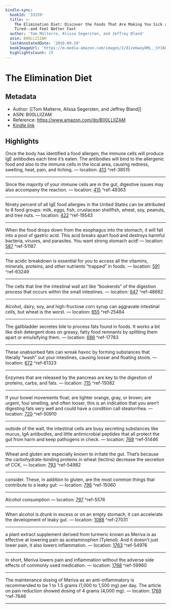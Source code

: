 ```yaml
---
kindle-sync:
  bookId: '33159'
  title: >-
    The Elimination Diet: Discover the Foods That Are Making You Sick and
    Tired--and Feel Better Fast
  author: 'Tom Malterre, Alissa Segersten, and Jeffrey Bland'
  asin: B00LLIIZAM
  lastAnnotatedDate: '2016-09-19'
  bookImageUrl: 'https://m.media-amazon.com/images/I/81zeUwoyOML._SY160.jpg'
  highlightsCount: 19
---
```

# The Elimination Diet
## Metadata
* Author: [[Tom Malterre, Alissa Segersten, and Jeffrey Bland]]
* ASIN: B00LLIIZAM
* Reference: https://www.amazon.com/dp/B00LLIIZAM
* [Kindle link](kindle://book?action=open&asin=B00LLIIZAM)

## Highlights
Once the body has identified a food allergen, the immune cells will produce IgE antibodies each time it’s eaten. The antibodies will bind to the allergenic food and also to the immune cells in the local area, causing redness, swelling, heat, pain, and itching. — location: [413](kindle://book?action=open&asin=B00LLIIZAM&location=413) ^ref-38515

---
Since the majority of your immune cells are in the gut, digestive issues may also accompany the reaction. — location: [415](kindle://book?action=open&asin=B00LLIIZAM&location=415) ^ref-48363

---
Ninety percent of all IgE food allergies in the United States can be attributed to 8 food groups: milk, eggs, fish, crustacean shellfish, wheat, soy, peanuts, and tree nuts. — location: [422](kindle://book?action=open&asin=B00LLIIZAM&location=422) ^ref-19543

---
When the food drops down from the esophagus into the stomach, it will fall into a pool of gastric acid. This acid breaks apart food and destroys harmful bacteria, viruses, and parasites. You want strong stomach acid! — location: [587](kindle://book?action=open&asin=B00LLIIZAM&location=587) ^ref-51187

---
The acidic breakdown is essential for you to access all the vitamins, minerals, proteins, and other nutrients “trapped” in foods. — location: [591](kindle://book?action=open&asin=B00LLIIZAM&location=591) ^ref-63249

---
The cells that line the intestinal wall act like “bookends” of the digestion process that occurs within the small intestines. — location: [647](kindle://book?action=open&asin=B00LLIIZAM&location=647) ^ref-48662

---
Alcohol, dairy, soy, and high-fructose corn syrup can aggravate intestinal cells, but wheat is the worst. — location: [655](kindle://book?action=open&asin=B00LLIIZAM&location=655) ^ref-25484

---
The gallbladder secretes bile to process fats found in foods. It works a bit like dish detergent does on greasy, fatty food remnants by splitting them apart or emulsifying them. — location: [666](kindle://book?action=open&asin=B00LLIIZAM&location=666) ^ref-17783

---
These unabsorbed fats can wreak havoc by forming substances that literally “wash” out your intestines, causing looser and floating stools. — location: [672](kindle://book?action=open&asin=B00LLIIZAM&location=672) ^ref-61323

---
Enzymes that are released by the pancreas are key to the digestion of proteins, carbs, and fats. — location: [715](kindle://book?action=open&asin=B00LLIIZAM&location=715) ^ref-15082

---
If your bowel movements float; are lighter orange, gray, or brown; are urgent, foul smelling, and often looser, this is an indication that you aren’t digesting fats very well and could have a condition call steatorrhea. — location: [720](kindle://book?action=open&asin=B00LLIIZAM&location=720) ^ref-50910

---
outside of the wall, the intestinal cells are busy secreting substances like mucus, IgA antibodies, and little antimicrobial peptides that all protect the gut from harm and keep pathogens in check. — location: [768](kindle://book?action=open&asin=B00LLIIZAM&location=768) ^ref-51446

---
Wheat and gluten are especially known to irritate the gut. That’s because the carbohydrate-binding proteins in wheat (lectins) decrease the secretion of CCK, — location: [793](kindle://book?action=open&asin=B00LLIIZAM&location=793) ^ref-54982

---
consider. These, in addition to gluten, are the most common things that contribute to a leaky gut: — location: [796](kindle://book?action=open&asin=B00LLIIZAM&location=796) ^ref-15060

---
Alcohol consumption — location: [797](kindle://book?action=open&asin=B00LLIIZAM&location=797) ^ref-5576

---
When alcohol is drunk in excess or on an empty stomach, it can accelerate the development of leaky gut. — location: [1088](kindle://book?action=open&asin=B00LLIIZAM&location=1088) ^ref-27031

---
a plant extract supplement derived from turmeric known as Meriva is as effective at lowering pain as acetaminophen (Tylenol). And it doesn’t just lower pain, it also lowers inflammation. — location: [1763](kindle://book?action=open&asin=B00LLIIZAM&location=1763) ^ref-54976

---
In short, Meriva lowers pain and inflammation without the adverse side effects of commonly used medication. — location: [1768](kindle://book?action=open&asin=B00LLIIZAM&location=1768) ^ref-59960

---
The maintenance dosing of Meriva as an anti-inflammatory is recommended to be 1 to 1.5 grams (1,000 to 1,500 mg) per day. The article on pain reduction showed dosing of 4 grams (4,000 mg). — location: [1769](kindle://book?action=open&asin=B00LLIIZAM&location=1769) ^ref-7646

---
